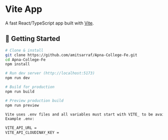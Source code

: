 # Vite App

A fast React/TypeScript app built with [Vite](https://vitejs.dev/).

## 🚀 Getting Started

```bash
# Clone & install
git clone https://github.com/amitsarraf/Apna-College-Fe.git
cd Apna-College-Fe
npm install

# Run dev server (http://localhost:5173)
npm run dev

# Build for production
npm run build

# Preview production build
npm run preview

Vite uses .env files and all variables must start with VITE_ to be available in code.
Example .env:

VITE_API_URL = 
VITE_API_CLOUDINAY_KEY = 